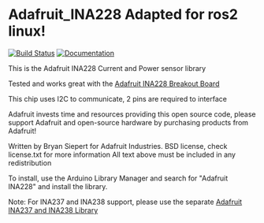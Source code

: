 Adafruit_INA228
Adapted for ros2 linux!
===============
[![Build Status](https://github.com/adafruit/Adafruit_INA228/workflows/Arduino%20Library%20CI/badge.svg)](https://github.com/adafruit/Adafruit_INA228/actions)
[![Documentation](https://raw.githubusercontent.com/adafruit/ci-arduino/master/assets/doxygen_badge.svg)](https://adafruit.github.io/Adafruit_INA228/html/index.html)

This is the Adafruit INA228 Current and Power sensor library

Tested and works great with the [Adafruit INA228 Breakout Board](https://www.adafruit.com/product/5832)

This chip uses I2C to communicate, 2 pins are required to interface

Adafruit invests time and resources providing this open source code,
please support Adafruit and open-source hardware by purchasing
products from Adafruit!

Written by Bryan Siepert for Adafruit Industries.
BSD license, check license.txt for more information
All text above must be included in any redistribution

To install, use the Arduino Library Manager and search for "Adafruit INA228" and install the library.

Note: For INA237 and INA238 support, please use the separate [Adafruit INA237 and INA238 Library](https://github.com/adafruit/Adafruit_INA237_INA238)

